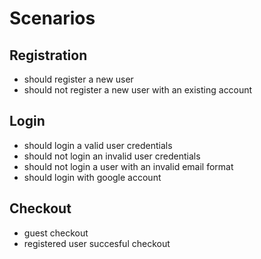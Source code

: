 # Scenarios

## Registration
- should register a new user
- should not register a new user with an existing account

## Login
- should login a valid user credentials
- should not login an invalid user credentials
- should not login a user with an invalid email format
- should login with google account

## Checkout
- guest checkout
- registered user succesful checkout